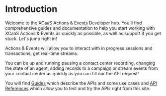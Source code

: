 # Introduction

Welcome to the XCaaS Actions & Events Developer hub. You'll find comprehensive guides and documentation to help you start working with XCaaS Actions & Events as quickly as possible, as well as support if you get stuck. Let's jump right in!

Actions & Events will allow you to interact with in progress sessions and transactions, get real-time streams.  

You can be up and running pausing a contact center recording, changing the state of an agent, adding records to a campaign or stream events from your contact center as quickly as you can fill our the API request!

You will find [Guides](#) which describe the APIs and some use cases and [API References](/actions-events/reference) which allow you to test and try the APIs right from this site.
